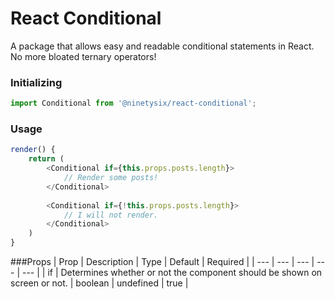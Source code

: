 # React Conditional
A package that allows easy and readable conditional statements in React. No more bloated ternary operators!

### Initializing
```javascript
import Conditional from '@ninetysix/react-conditional';
```

### Usage
```javascript
render() {
    return (
        <Conditional if={this.props.posts.length}>
            // Render some posts!
        </Conditional>
        
        <Conditional if={!this.props.posts.length}>
            // I will not render.
        </Conditional>
    )
}
```

###Props
| Prop | Description | Type | Default | Required |
| --- | --- | --- | --- | --- |
| if | Determines whether or not the component should be shown on screen or not. | boolean | undefined | true |
